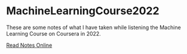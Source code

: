 # MachineLearningCourse2022
These are some notes of what I have taken while listening the Machine Learning Course on Coursera in 2022.

[Read Notes Online](https://github.com/AlexanderInUM/MachineLearningCourse2022/wiki)
